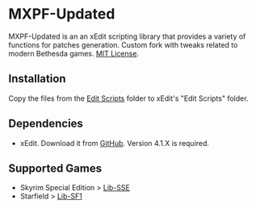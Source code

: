 # MXPF-Updated
MXPF-Updated is an an xEdit scripting library that provides a variety of functions for patches generation. Custom fork with tweaks related to modern Bethesda games. [MIT License](https://meridiano.mit-license.org/).

## Installation
Copy the files from the [Edit Scripts](Edit%20Scripts) folder to xEdit's "Edit Scripts" folder.

## Dependencies
+ xEdit. Download it from [GitHub](https://github.com/TES5Edit/TES5Edit/releases). Version 4.1.X is required.

## Supported Games
+ Skyrim Special Edition > [Lib-SSE](Edit%20Scripts/lib-sse)
+ Starfield > [Lib-SF1](Edit%20Scripts/lib-sf1)